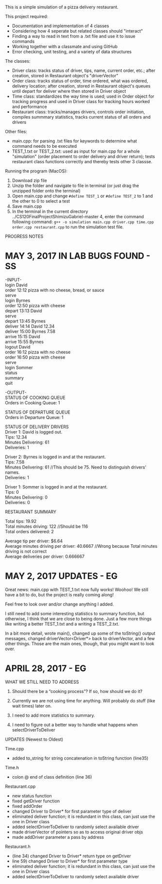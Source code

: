This is a simple simulation of a pizza delivery restaurant.

This project required:
  + Documentation and implementation of 4 classes
  + Considering how 4 seperate but related classes should "interact"
  + Finding a way to read in text from a .txt file and use it to issue commands
  + Working together with a classmate and using GitHub
  + Error checking, unit testing, and a variety of data structures
  
 The classes: 
 + Driver class: tracks status of driver, tips, name, current order, etc.; after creation, stored in Restaurant object's "driverVector"
 + Order class: tracks status of order, time ordered, what was ordered, delivery location; after creation, stored in Restaurant object's queues until depart for deliver where then stored in Driver object
 + Time class: standardizes the way time is used; used in Order object for tracking progress and used in Driver class for tracking hours worked and performance
 + Restaurant class: tracks/manages drivers, controls order initiation, compiles summmary statistics, tracks current status of all orders and drivers
 
 Other files:
+ main.cpp: for parsing .txt files for keywords to determine what command needs to be executed
+ TEST_1.txt or TEST_2.txt: used as input for main.cpp for a whole "simulation" (order placement to order delivery and driver return); tests restaurant class functions correctly and thereby tests other 3 classse.

Running the program (MacOS):
1. Download zip file
2. Unzip the folder and navigate to file in terminal (or just drag the unzipped folder onto the terminal)
3. Open main.cpp and change `#define TEST_1` or `#define TEST_2` to 1 and the other to 0 to select a test 
4. Save main.cpp
5. In the terminal in the current directory ../CS120FinalProjectShimizuGabriel-master 4, enter the command following command:
        `g++ -o simulation main.cpp driver.cpp time.cpp order.cpp restaurant.cpp`
      to run the simulation test file. 

























PROGRESS NOTES


# MAY 3, 2017 IN LAB BUGS FOUND - SS  
-INPUT-  
login David  
order 12:12 pizza with no cheese, bread, or sauce  
serve  
login Byrnes  
order 12:50 pizza with cheese  
depart 13:13 David  
serve  
depart 13:45 Byrnes  
deliver 14:14 David 12.34  
deliver 15:00 Byrnes 7.58  
arrive 15:15 David  
arrive 15:55 Byrnes  
logout David  
order 16:12 pizza with no cheese  
order 16:50 pizza with cheese  
serve  
login Sommer  
status  
summary  
quit  
  
-OUTPUT-  
STATUS OF COOKING QUEUE  
Orders in Cooking Queue: 1  
  
STATUS OF DEPARTURE QUEUE  
Orders in Departure Queue: 1  
  
STATUS OF DELIVERY DRIVERS  
Driver 1: David is logged out.  
Tips: 12.34  
Minutes Delivering: 61  
Deliveries: 1  
  
Driver 2: Byrnes is logged in and at the restaurant.  
Tips: 7.58  
Minutes Delivering: 61  //This should be 75. Need to distinguish drivers' names.  
Deliveries: 1  
  
Driver 1: Sommer is logged in and at the restaurant.  
Tips: 0  
Minutes Delivering: 0  
Deliveries: 0  
  
RESTAURANT SUMMARY  
  
Total tips: 19.92  
Total minutes driving: 122 //Should be 116  
Total orders delivered: 2  
  
Average tip per driver: $6.64  
Average minutes driving per driver: 40.6667  //Wrong because Total minutes driving is not correct  
Average deliveries per driver: 0.666667  
  




# MAY 2, 2017 UPDATES - EG

Great news: main.cpp with TEST_1.txt now fully works! Woohoo!
We still have a bit to do, but the project is really coming along!

Feel free to look over and/or change anything I added. 

I still need to add some interesting statistics to summary function, but 
otherwise, I think that we are close to being done. Just a few more 
things like writing a better TEST_1.txt and a writing a TEST_2.txt.

In a bit more detail, wrote main(), changed up some of the toString()
output messages, changed driverVector<Driver*> back to driverVector<Driver>,
and a few other things. Those are the main ones, though, that you might
want to look over.


# APRIL 28, 2017 - EG
WHAT WE STILL NEED TO ADDRESS
1. Should there be a “cooking process”? If so, how should we do it?

2. Currently we are not using time for anything. Will probably do stuff (like wait times) later on.

3. I need to add more statistics to summary. 
4. I need to figure out a better way to handle what happens when selectDriverToDeliver 

UPDATES (Newest to Oldest)

Time.cpp 
+ added to_string for string concatenation in toString function (line35)

Time.h
+ colon @ end of class definition (line 36)

Restaurant.cpp
+ new status function 
+ fixed getDriver function
+ fixed addOrder
+ changed Driver  to Driver* for first parameter type of deliver
+ eliminated deliver function; it is redundant in this class, can just 	use the one in Driver class
+ added selectDriverToDeliver to randomly select available driver
+ made driverVector of pointers so as to access original driver objs
+ made addDriver parameter a pass by address

Restaurant.h
+ (line 34) changed Driver to Driver* return type on getDriver
+ line 59) changed Driver  to Driver* for first parameter type
+ eliminated deliver function; it is redundant in this class, can just 	use the one in Driver class
+ added selectDriverToDeliver to randomly select available driver
